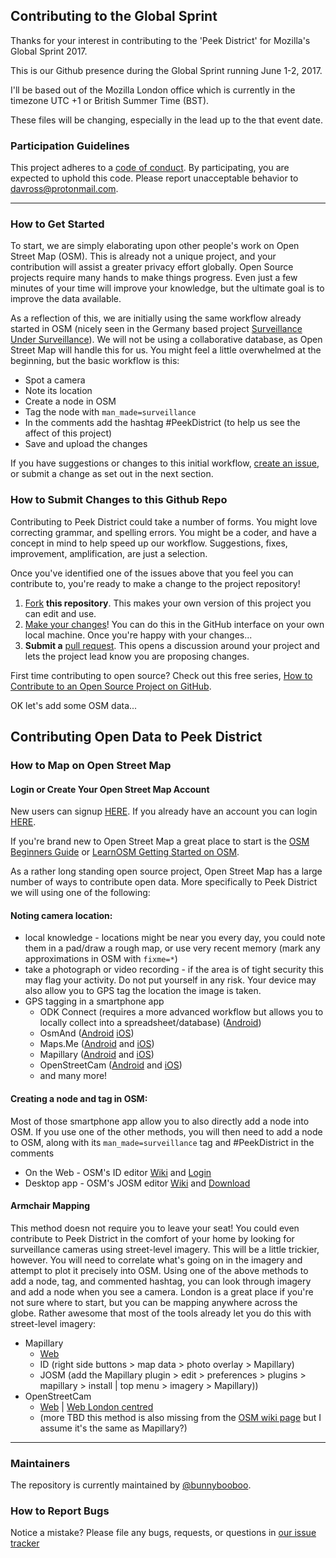 ## Contributing to the Global Sprint

Thanks for your interest in contributing to the 'Peek District' for Mozilla's Global Sprint 2017.

This is our Github presence during the Global Sprint running June 1-2, 2017.

I'll be based out of the Mozilla London office which is currently in the timezone UTC +1 or British Summer Time (BST).

These files will be changing, especially in the lead up to the that event date.

### Participation Guidelines

This project adheres to a [code of conduct](https://www.mozilla.org/en-US/about/governance/policies/participation/). By participating, you are expected to uphold this code. Please report unacceptable behavior to davross@protonmail.com.

---

### How to Get Started

To start, we are simply elaborating upon other people's work on Open Street Map (OSM). This is already not a unique project, and your contribution will assist a greater privacy effort globally. Open Source projects require many hands to make things progress. Even just a few minutes of your time will improve your knowledge, but the ultimate goal is to improve the data available.

As a reflection of this, we are initially using the same workflow already started in OSM (nicely seen in the Germany based project [Surveillance Under Surveillance](https://kamba4.crux.uberspace.de/)). We will not be using a collaborative database, as Open Street Map will handle this for us. You might feel a little overwhelmed at the beginning, but the basic workflow is this:

  * Spot a camera
  * Note its location
  * Create a node in OSM
  * Tag the node with `man_made=surveillance`
  * In the comments add the hashtag #PeekDistrict (to help us see the affect of this project)
  * Save and upload the changes

If you have suggestions or changes to this initial workflow, [create an issue](https://github.com/peekdistrict/peekdistrict/issues), or submit a change as set out in the next section.

### How to Submit Changes to this Github Repo

Contributing to Peek District could take a number of forms. You might love correcting grammar, and spelling errors. You might be a coder, and have a concept in mind to help speed up our workflow. Suggestions, fixes, improvement, amplification, are just a selection.

Once you've identified one of the issues above that you feel you can contribute to, you're ready to make a change to the project repository!

  1. [Fork](https://help.github.com/articles/fork-a-repo/) **this repository**. This makes your own version of this project you can edit and use.
  2. [Make your changes](https://guides.github.com/activities/forking/#making-changes)! You can do this in the GitHub interface on your own local machine. Once you're happy with your changes...
  3. **Submit a** [pull request](https://help.github.com/articles/proposing-changes-to-a-project-with-pull-requests/). This opens a discussion around your project and lets the project lead know you are proposing changes.

First time contributing to open source? Check out this free series, [How to Contribute to an Open Source Project on GitHub](https://egghead.io/series/how-to-contribute-to-an-open-source-project-on-github).

OK let's add some OSM data...

## Contributing Open Data to Peek District

### How to Map on Open Street Map

#### Login or Create Your Open Street Map Account

New users can signup [HERE](https://www.openstreetmap.org/user/new). If you already have an account you can login [HERE](https://www.openstreetmap.org/login).

If you're brand new to Open Street Map a great place to start is the [OSM Beginners Guide](http://wiki.openstreetmap.org/wiki/Beginners%27_guide) or [LearnOSM Getting Started on OSM](http://learnosm.org/en/beginner/start-osm/#beginning-osm-create-an-openstreetmap-account).

As a rather long standing open source project, Open Street Map has a large number of ways to contribute open data. More specifically to Peek District we will using one of the following:

#### Noting camera location:

  * local knowledge - locations might be near you every day, you could note them in a pad/draw a rough map, or use very recent memory (mark any approximations in OSM with `fixme=*`)
  * take a photograph or video recording - if the area is of tight security this may flag your activity. Do not put yourself in any risk. Your device may also allow you to GPS tag the location the image is taken.
  * GPS tagging in a smartphone app
    * ODK Connect (requires a more advanced workflow but allows you to locally collect into a spreadsheet/database) ([Android](https://play.google.com/store/apps/details?id=org.odk.collect.android))
    * OsmAnd ([Android](https://play.google.com/store/apps/details?id=net.osmand) [iOS](https://itunes.apple.com/app/id934850257))
    * Maps.Me ([Android](https://play.google.com/store/apps/details?id=com.mapswithme.maps.pro) and [iOS](https://itunes.apple.com/app/id510623322))
    * Mapillary ([Android](https://play.google.com/store/apps/details?id=app.mapillary) and [iOS](https://itunes.apple.com/us/app/mapillary/id757286802))
    * OpenStreetCam ([Android](https://play.google.com/store/apps/details?id=com.telenav.streetview) and [iOS](https://itunes.apple.com/app/id1089548849))
    * and many more!

#### Creating a node and tag in OSM:

Most of those smartphone app allow you to also directly add a node into OSM. If you use one of the other methods, you will then need to add a node to OSM, along with its `man_made=surveillance` tag and #PeekDistrict in the comments

  * On the Web - OSM's ID editor [Wiki](https://wiki.openstreetmap.org/wiki/ID) and [Login](www.openstreetmap.org/login?referer=%2Fedit%3Feditor%3Did)
  * Desktop app - OSM's JOSM editor [Wiki](http://wiki.openstreetmap.org/wiki/JOSM) and [Download](https://josm.openstreetmap.de/)

#### Armchair Mapping

This method doesn not require you to leave your seat! You could even contribute to Peek District in the comfort of your home by looking for surveillance cameras using street-level imagery. This will be a little trickier, however. You will need to correlate what's going on in the imagery and attempt to plot it precisely into OSM. Using one of the above methods to add a node, tag, and commented hashtag, you can look through imagery and add a node when you see a camera. London is a great place if you're not sure where to start, but you can be mapping anywhere across the globe. Rather awesome that most of the tools already let you do this with street-level imagery:

  * Mapillary
    * [Web](https://www.mapillary.com/app)
    * ID (right side buttons > map data > photo overlay > Mapillary)
    * JOSM (add the Mapillary plugin > edit > preferences > plugins > mapillary > install | top menu > imagery > Mapillary))
  * OpenStreetCam
    * [Web](https://openstreetcam.org/map/) | [Web London centred](https://openstreetcam.org/map/@51.484803739516046,-0.20187377929687503,11z)
    * (more TBD this method is also missing from the [OSM wiki page](http://wiki.openstreetmap.org/wiki/Pick_your_mapping_technique#openstreetcam) but I assume it's the same as Mapillary?)

---
### Maintainers

The repository is currently maintained by [@bunnybooboo](https://github.com/bunnybooboo).

### How to Report Bugs

Notice a mistake? Please file any bugs, requests, or questions in [our issue tracker](https://github.com/mozilla/peekdistrict/peekdistrict/issues)
